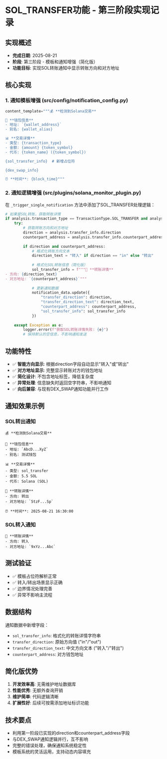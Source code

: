 # SOL_TRANSFER功能 - 第三阶段实现记录

## 实现概述
- **完成日期**: 2025-08-21
- **阶段**: 第三阶段 - 模板和通知增强（简化版）
- **功能目标**: 实现SOL转账通知中显示转账方向和对方地址

## 核心实现

### 1. 通知模板增强 (src/config/notification_config.py)
```python
content_template="""💰 **检测到Solana交易**

👛 **钱包信息**
- 地址: `{wallet_address}`
- 别名: {wallet_alias}

📊 **交易详情** 
- 类型: {transaction_type}
- 金额: {amount} {token_symbol}
- 代币: {token_name} ({token_symbol})

{sol_transfer_info}  # 新增占位符

{dex_swap_info}

⏰ **时间**: {block_time}"""
```

### 2. 通知逻辑增强 (src/plugins/solana_monitor_plugin.py)
在 `_trigger_single_notification` 方法中添加了SOL_TRANSFER处理逻辑：

```python
# 如果是SOL转账，获取转账详情
if analysis.transaction_type == TransactionType.SOL_TRANSFER and analysis.transfer_info:
    try:
        # 获取转账方向和对方地址
        direction = analysis.transfer_info.direction
        counterpart_address = analysis.transfer_info.counterpart_address
        
        if direction and counterpart_address:
            # 格式化转账方向文本
            direction_text = "转入" if direction == "in" else "转出"
            
            # 格式化SOL转账信息（简化版）
            sol_transfer_info = f"""💸 **转账详情**
- 方向: {direction_text}
- 对方地址: `{counterpart_address}`"""
            
            # 更新通知数据
            notification_data.update({
                "transfer_direction": direction,
                "transfer_direction_text": direction_text,
                "counterpart_address": counterpart_address,
                "sol_transfer_info": sol_transfer_info
            })
            
    except Exception as e:
        logger.error(f"获取SOL转账详情失败: {e}")
        # 保持默认的空信息，不影响通知发送
```

## 功能特性
- ✅ **智能方向显示**: 根据direction字段自动显示"转入"或"转出"
- ✅ **对方地址显示**: 完整显示转账对方的钱包地址
- ✅ **简化设计**: 不包含地址标签，降低复杂度
- ✅ **异常处理**: 信息缺失时返回空字符串，不影响通知
- ✅ **向后兼容**: 与现有DEX_SWAP通知功能并行工作

## 通知效果示例

### SOL转出通知
```
💰 **检测到Solana交易**

👛 **钱包信息**
- 地址: `AbcD...XyZ`
- 别名: 测试钱包

📊 **交易详情** 
- 类型: sol_transfer
- 金额: 5.5 SOL
- 代币: Solana (SOL)

💸 **转账详情**
- 方向: 转出
- 对方地址: `5tzF...Sp`

⏰ **时间**: 2025-08-21 16:30:00
```

### SOL转入通知
```
💸 **转账详情**
- 方向: 转入
- 对方地址: `9xYz...Abc`
```

## 测试验证
- ✅ 模板占位符解析正常
- ✅ 转入/转出场景显示正确
- ✅ 边界情况处理完善
- ✅ 异常不影响主流程

## 数据结构
通知数据中新增字段：
- `sol_transfer_info`: 格式化的转账详情字符串
- `transfer_direction`: 原始方向值 ("in"/"out")
- `transfer_direction_text`: 中文方向文本 ("转入"/"转出")
- `counterpart_address`: 对方钱包地址

## 简化版优势
1. **开发效率高**: 无需维护地址数据库
2. **性能优秀**: 无额外查询开销
3. **维护简单**: 代码逻辑清晰
4. **扩展性好**: 后续可按需添加地址标识功能

## 技术要点
- 利用第一阶段已实现的direction和counterpart_address字段
- 与DEX_SWAP通知逻辑并行，互不影响
- 完整的错误处理，确保通知系统稳定性
- 模板系统的灵活运用，支持动态内容填充